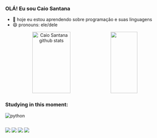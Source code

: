 ### OLÁ! Eu sou Caio Santana



- 🔭 hoje eu estou aprendendo sobre programaçâo e suas linguagens 
- 😄 pronouns: ele/dele
<div align="center">
  <img width="49%" height="195px" src="https://github-readme-stats.vercel.app/api?username=caioti88&show_icons=true&count_private=true&hide_border=true&title_color=2E8B57&icon_color=2E8B57&text_color=2E8B57&bg_color=A9A9A9" alt="Caio Santana github stats" /> 
  <img width="41%" height="195px" src="https://github-readme-stats.vercel.app/api/top-langs/?username=caioti88&layout=compact&hide_border=true&title_color=2E8B57&text_color=2E8B57&bg_color=A9A9A9" />
</div>

### Studying in this moment:
![python](https://img.shields.io/badge/Python-14354C?style=for-the-badge&logo=python&logoColor=white)&nbsp;


##

<div>
  <a href="https://instagram.com/caioga8" target="_blank"><img src="https://img.shields.io/badge/-Instagram-%23E4405F?style=for-the-badge&logo=instagram&logoColor=white" target="_blank"></a>
  <a href="https://discord.gg/_caioo" target="_blank"><img src="https://img.shields.io/badge/Discord-7289DA?style=for-the-badge&logo=discord&logoColor=white" target="_blank"></a> 
  <a href = "mailto:caiog9077@gmail.com"><img src="https://img.shields.io/badge/-Gmail-%23333?style=for-the-badge&logo=gmail&logoColor=white" target="_blank"></a>
  <a href="https://www.linkedin.com/in/"caio-santana-021601241" target="_blank"><img src="https://img.shields.io/badge/-LinkedIn-%230077B5?style=for-the-badge&logo=linkedin&logoColor=white" target="_blank"></a> 
  </div>
  





